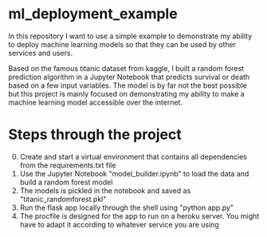 # ml_deployment_example
In this repository I want to use a simple example to demonstrate my ability to deploy machine learning models so that they can be used by other services and users.

Based on the famous titanic dataset from kaggle, I built a random forest prediction algorithm in a Jupyter Notebook that predicts survival or death based on a few input variables. The model is by far not the best possible but this project is mainly focused on demonstrating my ability to make a machine learning model accessible over the internet. 

# Steps through the project
0.    Create and start a virtual environment that contains all dependencies from the requirements.txt file
1.    Use the Jupyter Notebook "model_builder.ipynb" to load the data and build a random forest model
2.    The models is pickled in the notebook and saved as "titanic_randomforest.pkl"
3.    Run the flask app locally through the shell using "python app.py"
4.    The procfile is designed for the app to run on a heroku server. You might have to adapt it according to whatever service you are using

